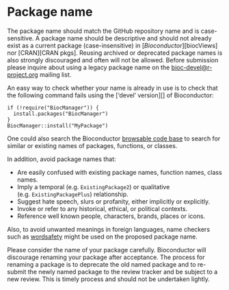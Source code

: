 # Package name

The package name should match the <i class="fab fa-github"></i> GitHub
repository name and is case-sensitive. A package name should be
descriptive and should not already exist as a current package
(case-insensitive) in \[*Bioconductor*\]\[biocViews\] nor \[CRAN\]\[CRAN
pkgs\]. Reusing archived or deprecated package names is also strongly
discouraged and often will not be allowed. Before submission please
inquire about using a legacy package name on the
<bioc-devel@r-project.org> mailing list.

An easy way to check whether your name is already in use is to check
that the following command fails using the \[‘devel’ version\]\[\] of
Bioconductor:

    if (!require("BiocManager")) {
      install.packages("BiocManager")
    }
    BiocManager::install("MyPackage")

One could also search the Bioconductor [browsable code
base](https://code.bioconductor.org) to search for similar or existing
names of packages, functions, or classes.

In addition, avoid package names that:

-   Are easily confused with existing package names, function names,
    class names.
-   Imply a temporal (e.g. `ExistingPackage2`) or qualitative
    (e.g. `ExistingPackagePlus`) relationship.
-   Suggest hate speech, slurs or profanity, either implicitly or
    explicitly.
-   Invoke or refer to any historical, ethical, or political contexts.
-   Reference well known people, characters, brands, places or icons.

Also, to avoid unwanted meanings in foreign languages, name checkers
such as [wordsafety](http://wordsafety.com) might be used on the
proposed package name.

Please consider the name of your package carefully. Bioconductor will
discourage renaming your package after acceptance. The process for
renaming a package is to deprecate the old named package and to
re-submit the newly named package to the review tracker and be subject
to a new review. This is timely process and should not be undertaken
lightly.

